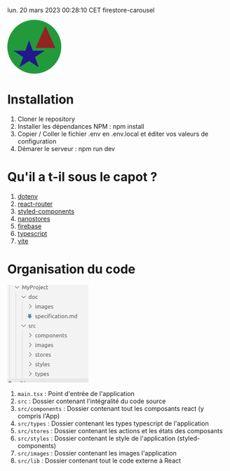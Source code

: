 lun. 20 mars 2023 00:28:10 CET
firestore-carousel
   
![Logo](./src/images/Logo-defaut.png)
# Installation   
1. Cloner le repository
1. Installer les dépendances NPM : npm install
1. Copier / Coller le fichier .env en .env.local et éditer vos valeurs de configuration
1. Démarer le serveur : npm run dev
# Qu'il a t-il sous le capot ?   
1. [dotenv](https://github.com/motdotla/dotenv#readme)
1. [react-router](https://github.com/remix-run/react-router#readme)
1. [styled-components](https://styled-components.com/)
1. [nanostores](https://github.com/nanostores/nanostores#readme)
1. [firebase](https://firebase.google.com/)
1. [typescript](https://www.typescriptlang.org/)
1. [vite](https://github.com/vitejs/vite/tree/main/#readme)
# Organisation du code    
![organisation du code](./doc/images/organisation-code.png)
1. `main.tsx` : Point d'entrée de l'application 
1. `src` :  Dossier contenant l'intégralité du code source 
1. `src/components` : Dossier contenant tout les composants react (y compris l'App) 
1. `src/types` : Dossier contenant les types typescript de l'application 
1. `src/stores` : Dossier contenant les actions et les états des composants 
1. `src/styles` : Dossier contenant le style de l'application (styled-components) 
1. `src/images` : Dossier contenant les images l'application 
1. `src/lib` : Dossier contenant tout le code externe à React 
